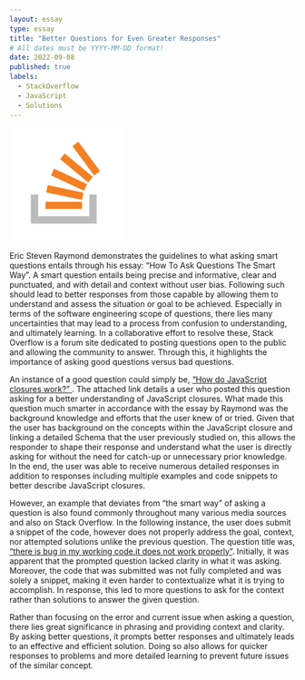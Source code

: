 ```yaml
---
layout: essay
type: essay
title: "Better Questions for Even Greater Responses"
# All dates must be YYYY-MM-DD format!
date: 2022-09-08
published: true
labels:
  - StackOverflow
  - JavaScript
  - Solutions
---
```


<img width="200px" class="rounded float-start pe-4" src="../img/smart-questions/icon_stackoverflow.png">


  Eric Steven Raymond demonstrates the guidelines to what asking smart questions entails through his essay: “How To Ask Questions The Smart Way”. A smart question entails being precise and informative, clear and punctuated, and with detail and context without user bias. Following such should lead to better responses from those capable by allowing them to understand and assess the situation or goal to be achieved. Especially in terms of the software engineering scope of questions, there lies many uncertainties that may lead to a process from confusion to understanding, and ultimately learning. In a collaborative effort to resolve these, Stack Overflow is a forum site dedicated to posting questions open to the public and allowing the community to answer. Through this, it highlights the importance of asking good questions versus bad questions.

  An instance of a good question could simply be, [“How do JavaScript closures work?”
](https://stackoverflow.com/questions/111102/how-do-javascript-closures-work). 
The attached link details a user who posted this question asking for a better understanding of JavaScript closures. What made this question much smarter in accordance with the essay by Raymond was the background knowledge and efforts that the user knew of or tried. Given that the user has background on the concepts within the JavaScript closure and linking a detailed Schema that the user previously studied on, this allows the responder to shape their response and understand what the user is directly asking for without the need for catch-up or unnecessary prior knowledge. In the end, the user was able to receive numerous detailed responses in addition to responses including multiple examples and code snippets to better describe JavaScript closures.

  However, an example that deviates from “the smart way” of asking a question is also found commonly throughout many various media sources and also on Stack Overflow. In the following instance, the user does submit a snippet of the code, however does not properly address the goal, context, nor attempted solutions unlike the previous question. The question title was, [“there is bug in my working code.it does not work properly”](https://stackoverflow.com/questions/56835678/there-is-bug-in-my-working-code-it-does-not-work-properly). Initially, it was apparent that the prompted question lacked clarity in what it was asking. Moreover, the code that was submitted was not fully completed and was solely a snippet, making it even harder to contextualize what it is trying to accomplish. In response, this led to more questions to ask for the context rather than solutions to answer the given question. 

  Rather than focusing on the error and current issue when asking a question, there lies great significance in phrasing and providing context and clarity. By asking better questions, it prompts better responses and ultimately leads to an effective and efficient solution. Doing so also allows for quicker responses to problems and more detailed learning to prevent future issues of the similar concept.
